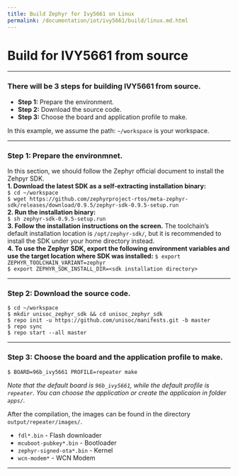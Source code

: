 ```yaml
---
title: Build Zephyr for Ivy5661 on Linux
permalink: /documentation/iot/ivy5661/build/linux.md.html
---
```



# Build for IVY5661 from source

---  
### There will be 3 steps for building IVY5661 from source.  
- **Step 1:** Prepare the environment.
- **Step 2:** Download the source code.  
- **Step 3:** Choose the board and application profile to make.  

In this example, we assume the path: ``~/workspace`` is your workspace.  

---  
### Step 1: Prepare the environmnet. 
In this section, we should follow the Zephyr official document to install the Zehpyr SDK.  
**1. Download the latest SDK as a self-extracting installation binary:**    
``$ cd ~/workspace``  
``$ wget https://github.com/zephyrproject-rtos/meta-zephyr-sdk/releases/download/0.9.5/zephyr-sdk-0.9.5-setup.run``  
**2. Run the installation binary:**  
 ``$ sh zephyr-sdk-0.9.5-setup.run``  
**3. Follow the installation instructions on the screen.**
The toolchain’s default installation location is ``/opt/zephyr-sdk/``, but it is recommended to install the SDK under your home directory instead.  
**4. To use the Zephyr SDK, export the following environment variables and use the target location where SDK was installed:**
``$ export ZEPHYR_TOOLCHAIN_VARIANT=zephyr``  
``$ export ZEPHYR_SDK_INSTALL_DIR=<sdk installation directory>``  

---  
### Step 2: Download the source code.  
``$ cd ~/workspace``  
``$ mkdir unisoc_zephyr_sdk && cd unisoc_zephyr_sdk``  
``$ repo init -u https://github.com/unisoc/manifests.git -b master``  
``$ repo sync``  
``$ repo start --all master``  

---  
### Step 3: Choose the board and the application profile to make.  
``$ BOARD=96b_ivy5661 PROFILE=repeater make``  

*Note that the default board is ``96b_ivy5661``, while the default profile is ``repeater``. You can choose the application or create the applicaion in folder ``apps/``.*  

After the compilation, the images can be found in the directory ``output/repeater/images/``.  

- ``fdl*.bin`` - Flash downloader  
- ``mcuboot-pubkey*.bin`` - Bootloader  
- ``zephyr-signed-ota*.bin`` - Kernel  
- ``wcn-modem*`` - WCN Modem  

---


